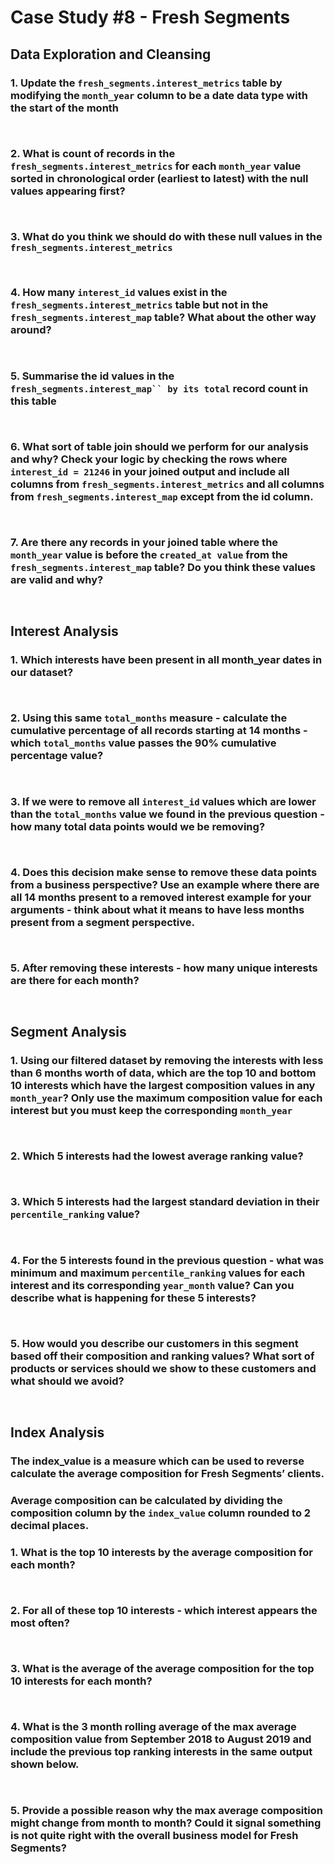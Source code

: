 # Case Study #8 - Fresh Segments

## Data Exploration and Cleansing

### 1.  Update the `fresh_segments.interest_metrics` table by modifying the `month_year` column to be a date data type with the start of the month

````sql



````

### 2.  What is count of records in the `fresh_segments.interest_metrics` for each `month_year` value sorted in chronological order (earliest to latest) with the null values appearing first?

````sql



````

### 3.  What do you think we should do with these null values in the `fresh_segments.interest_metrics`

````sql



````

### 4.  How many `interest_id` values exist in the `fresh_segments.interest_metrics` table but not in the `fresh_segments.interest_map` table? What about the other way around?

````sql



````

### 5.  Summarise the id values in the `fresh_segments.interest_map`` by its total` record count in this table

````sql



````

### 6.  What sort of table join should we perform for our analysis and why? Check your logic by checking the rows where `interest_id = 21246` in your joined output and include all columns from `fresh_segments.interest_metrics` and all columns from `fresh_segments.interest_map` except from the id column.

````sql



````

### 7.  Are there any records in your joined table where the `month_year` value is before the `created_at value` from the `fresh_segments.interest_map` table? Do you think these values are valid and why?

````sql



````

## Interest Analysis

### 1.   Which interests have been present in all month_year dates in our dataset?

````sql



````

### 2.  Using this same `total_months` measure - calculate the cumulative percentage of all records starting at 14 months - which `total_months` value passes the 90% cumulative percentage value?

````sql



````

### 3.  If we were to remove all `interest_id` values which are lower than the `total_months` value we found in the  previous question - how many total data points would we be removing?

````sql



````

### 4.  Does this decision make sense to remove these data points from a business perspective? Use an example where there are all 14 months present to a removed interest example for your arguments - think about what it means to have less months present from a segment perspective.

````sql



````

### 5.  After removing these interests - how many unique interests are there for each month?

````sql



````

## Segment Analysis

### 1.  Using our filtered dataset by removing the interests with less than 6 months worth of data, which are the top 10 and bottom 10 interests which have the largest composition values in any `month_year`? Only use the maximum composition value for each interest but you must keep the corresponding `month_year`

````sql



````

### 2.  Which 5 interests had the lowest average ranking value?

````sql



````

### 3.  Which 5 interests had the largest standard deviation in their `percentile_ranking` value?

````sql



````

### 4.  For the 5 interests found in the previous question - what was minimum and maximum `percentile_ranking` values for each interest and its corresponding `year_month` value? Can you describe what is happening for these 5 interests?

````sql



````

### 5.  How would you describe our customers in this segment based off their composition and ranking values? What sort of products or services should we show to these customers and what should we avoid?

````sql



````

## Index Analysis

### The index_value is a measure which can be used to reverse calculate the average composition for Fresh Segments’ clients.

### Average composition can be calculated by dividing the composition column by the `index_value` column rounded to 2 decimal places.

### 1.  What is the top 10 interests by the average composition for each month?

````sql



````

### 2.  For all of these top 10 interests - which interest appears the most often?

````sql



````

### 3.   What is the average of the average composition for the top 10 interests for each month?

````sql



````

### 4.  What is the 3 month rolling average of the max average composition value from September 2018 to August 2019 and include the previous top ranking interests in the same output shown below.

````sql



````

### 5.  Provide a possible reason why the max average composition might change from month to month? Could it signal something is not quite right with the overall business model for Fresh Segments?

````sql



````
